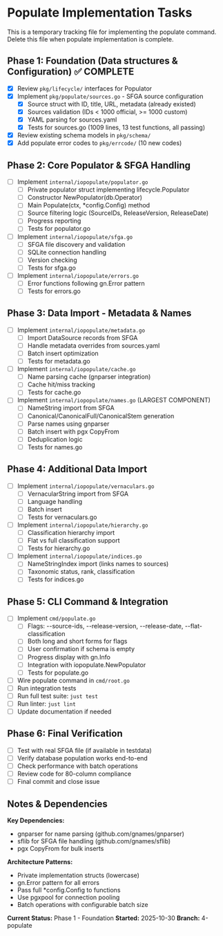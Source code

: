 # Populate Implementation Tasks

This is a temporary tracking file for implementing the populate command.
Delete this file when populate implementation is complete.

## Phase 1: Foundation (Data structures & Configuration) ✅ COMPLETE
- [x] Review `pkg/lifecycle/` interfaces for Populator
- [x] Implement `pkg/populate/sources.go` - SFGA source configuration
  - [x] Source struct with ID, title, URL, metadata (already existed)
  - [x] Sources validation (IDs < 1000 official, >= 1000 custom)
  - [x] YAML parsing for sources.yaml
  - [x] Tests for sources.go (1009 lines, 13 test functions, all passing)
- [x] Review existing schema models in `pkg/schema/`
- [x] Add populate error codes to `pkg/errcode/` (10 new codes)

## Phase 2: Core Populator & SFGA Handling
- [ ] Implement `internal/iopopulate/populator.go`
  - [ ] Private populator struct implementing lifecycle.Populator
  - [ ] Constructor NewPopulator(db.Operator)
  - [ ] Main Populate(ctx, *config.Config) method
  - [ ] Source filtering logic (SourceIDs, ReleaseVersion, ReleaseDate)
  - [ ] Progress reporting
  - [ ] Tests for populator.go
- [ ] Implement `internal/iopopulate/sfga.go`
  - [ ] SFGA file discovery and validation
  - [ ] SQLite connection handling
  - [ ] Version checking
  - [ ] Tests for sfga.go
- [ ] Implement `internal/iopopulate/errors.go`
  - [ ] Error functions following gn.Error pattern
  - [ ] Tests for errors.go

## Phase 3: Data Import - Metadata & Names
- [ ] Implement `internal/iopopulate/metadata.go`
  - [ ] Import DataSource records from SFGA
  - [ ] Handle metadata overrides from sources.yaml
  - [ ] Batch insert optimization
  - [ ] Tests for metadata.go
- [ ] Implement `internal/iopopulate/cache.go`
  - [ ] Name parsing cache (gnparser integration)
  - [ ] Cache hit/miss tracking
  - [ ] Tests for cache.go
- [ ] Implement `internal/iopopulate/names.go` (LARGEST COMPONENT)
  - [ ] NameString import from SFGA
  - [ ] Canonical/CanonicalFull/CanonicalStem generation
  - [ ] Parse names using gnparser
  - [ ] Batch insert with pgx CopyFrom
  - [ ] Deduplication logic
  - [ ] Tests for names.go

## Phase 4: Additional Data Import
- [ ] Implement `internal/iopopulate/vernaculars.go`
  - [ ] VernacularString import from SFGA
  - [ ] Language handling
  - [ ] Batch insert
  - [ ] Tests for vernaculars.go
- [ ] Implement `internal/iopopulate/hierarchy.go`
  - [ ] Classification hierarchy import
  - [ ] Flat vs full classification support
  - [ ] Tests for hierarchy.go
- [ ] Implement `internal/iopopulate/indices.go`
  - [ ] NameStringIndex import (links names to sources)
  - [ ] Taxonomic status, rank, classification
  - [ ] Tests for indices.go

## Phase 5: CLI Command & Integration
- [ ] Implement `cmd/populate.go`
  - [ ] Flags: --source-ids, --release-version, --release-date, --flat-classification
  - [ ] Both long and short forms for flags
  - [ ] User confirmation if schema is empty
  - [ ] Progress display with gn.Info
  - [ ] Integration with iopopulate.NewPopulator
  - [ ] Tests for populate.go
- [ ] Wire populate command in `cmd/root.go`
- [ ] Run integration tests
- [ ] Run full test suite: `just test`
- [ ] Run linter: `just lint`
- [ ] Update documentation if needed

## Phase 6: Final Verification
- [ ] Test with real SFGA file (if available in testdata)
- [ ] Verify database population works end-to-end
- [ ] Check performance with batch operations
- [ ] Review code for 80-column compliance
- [ ] Final commit and close issue

## Notes & Dependencies

**Key Dependencies:**
- gnparser for name parsing (github.com/gnames/gnparser)
- sflib for SFGA file handling (github.com/gnames/sflib)
- pgx CopyFrom for bulk inserts

**Architecture Patterns:**
- Private implementation structs (lowercase)
- gn.Error pattern for all errors
- Pass full *config.Config to functions
- Use pgxpool for connection pooling
- Batch operations with configurable batch size

**Current Status:** Phase 1 - Foundation
**Started:** 2025-10-30
**Branch:** 4-populate
